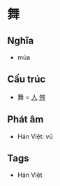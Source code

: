 # 舞

## Nghĩa

* múa

## Cấu trúc
* 舞 = [人](人.md) [舛](舛.md)

## Phát âm

* Hán Việt: vũ

## Tags
* Hán Việt

<script>window.HANZI_FIELD='舞';</script>
